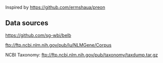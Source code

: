 Inspired by https://github.com/ermshaua/preon

## Data sources

https://github.com/sg-wbi/belb

ftp://ftp.ncbi.nlm.nih.gov/pub/lu/NLMGene/Corpus

NCBI Taxonomy: ftp://ftp.ncbi.nlm.nih.gov/pub/taxonomy/taxdump.tar.gz

